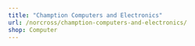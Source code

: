 ```yaml
---
title: "Chamption Computers and Electronics"
url: /norcross/chamption-computers-and-electronics/
shop: Computer
---
```

